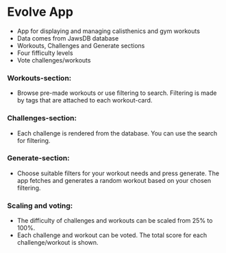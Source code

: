 # Evolve App

- App for displaying and managing calisthenics and gym workouts
- Data comes from JawsDB database
- Workouts, Challenges and Generate sections
- Four fifficulty levels
- Vote challenges/workouts

### Workouts-section:

- Browse pre-made workouts or use filtering to search. Filtering is made by tags that are attached to each workout-card.

### Challenges-section:

- Each challenge is rendered from the database. You can use the search for filtering.

### Generate-section:

- Choose suitable filters for your workout needs and press generate. The app fetches and generates a random workout based on your chosen filtering.

### Scaling and voting:

- The difficulty of challenges and workouts can be scaled from 25% to 100%.
- Each challenge and workout can be voted. The total score for each challenge/workout is shown.

